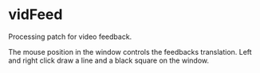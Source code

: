 # vidFeed
Processing patch for video feedback.

The mouse position in the window controls the feedbacks translation.
Left and right click draw a line and a black square on the window.
